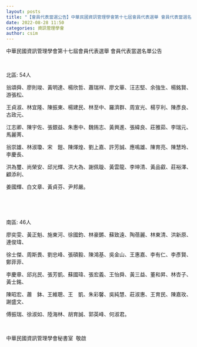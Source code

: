 ```yaml
---
layout: posts
title: "【會員代表當選公告】中華民國資訊管理學會第十七屆會員代表選舉 會員代表當選名單"
date: 2022-08-28 11:50
categories: 資訊管理學會
author: csim
---
```


中華民國資訊管理學會第十七屆會員代表選舉 會員代表當選名單公告

 

北區: 54人

翁頌舜、廖則竣、黃明達、楊欣哲、蕭瑞祥、廖文華、汪志堅、余強生、楊銘賢、游張松、

王貞淑、林宜隆、陳振東、楊建民、林至中、羅濟群、周宣光、楊亨利、陳彥良、古政元、

江志卿、陳宇佐、張銀益、朱惠中、魏銪志、黃興進、張緯良、莊雅茹、李瑞元、馬麗菁、

翁崇雄、林淑瓊、宋　鎧、陳煇煌、劉上嘉、許芳誠、應鳴雄、陳育亮、陳慧玲、李慶長、

洪為璽、尚榮安、邱光輝、洪大為、謝佩璇、黃雲龍、李坤清、黃品叡、莊裕澤、顧添利、

姜國輝、白文章、黃貞芬、尹邦嚴。

 

 

南區: 46人

廖奕雯、黃正魁、施東河、徐國鈞、林豪鏘、蘇致遠、陶蓓麗、林東清、洪新原、連俊瑋、

徐士傑、周斯畏、劉忠峰、張碩毅、陳鴻基、吳金山、王惠嘉、李有仁、李彥賢、鄭菲菲、

李慶章、邱兆民、張芳凱、蘇國瑋、張宏義、王怡舜、黃三益、董和昇、林杏子、黃士銘、

陳昭宏、蕭　鉢、王維聰、王　凱、朱彩馨、吳純慧、莊淑惠、王育民、陳嘉玫、謝盛文、

傅振瑞、徐淑如、陸海林、胡育誠、郭英峰、何淑君。

 

中華民國資訊管理學會秘書室  敬啟
